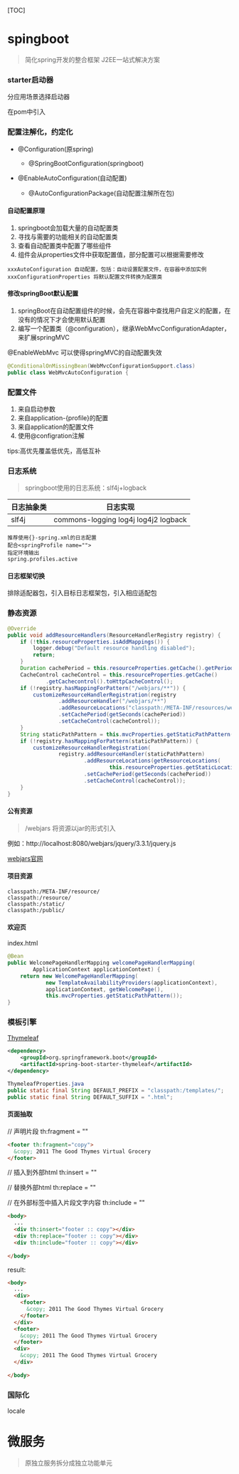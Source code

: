 [TOC]

# spingboot
> 简化spring开发的整合框架
> J2EE一站式解决方案

### starter启动器
分应用场景选择启动器

在pom中引入

### 配置注解化，约定化
- @Configuration(原spring)
  - @SpringBootConfiguration(springboot)

- @EnableAutoConfiguration(自动配置)
  - @AutoConfigurationPackage(自动配置注解所在包)

#### 自动配置原理
1. springboot会加载大量的自动配置类
2. 寻找与需要的功能相关的自动配置类
3. 查看自动配置类中配置了哪些组件
4. 组件会从properties文件中获取配置值，部分配置可以根据需要修改

```
xxxAutoConfiguration 自动配置，包括：自动设置配置文件，在容器中添加实例
xxxConfigurationProperties 将默认配置文件转换为配置类
```

#### 修改springBoot默认配置
1. springBoot在自动配置组件的时候，会先在容器中查找用户自定义的配置，在没有的情况下才会使用默认配置
2. 编写一个配置类（@configuration），继承WebMvcConfigurationAdapter，来扩展springMVC

@EnableWebMvc 可以使得springMVC的自动配置失效

```java 
@ConditionalOnMissingBean(WebMvcConfigurationSupport.class)
public class WebMvcAutoConfiguration {
```

### 配置文件
1. 来自启动参数
2. 来自application-{profile}的配置
3. 来自application的配置文件
4. 使用@configration注解

tips:高优先覆盖低优先，高低互补

### 日志系统
> springboot使用的日志系统：slf4j+logback

日志抽象类 | 日志实现
------------ | -------------
slf4j | commons-logging log4j log4j2 logback

```
推荐使用{}-spring.xml的日志配置
配合<springProfile name="">
指定环境输出
spring.profiles.active
```

#### 日志框架切换
排除适配器包，引入目标日志框架包，引入相应适配包

### 静态资源
``` java
@Override
public void addResourceHandlers(ResourceHandlerRegistry registry) {
    if (!this.resourceProperties.isAddMappings()) {
        logger.debug("Default resource handling disabled");
        return;
    }
    Duration cachePeriod = this.resourceProperties.getCache().getPeriod();
    CacheControl cacheControl = this.resourceProperties.getCache()
            .getCachecontrol().toHttpCacheControl();
    if (!registry.hasMappingForPattern("/webjars/**")) {
        customizeResourceHandlerRegistration(registry
                .addResourceHandler("/webjars/**")
                .addResourceLocations("classpath:/META-INF/resources/webjars/")
                .setCachePeriod(getSeconds(cachePeriod))
                .setCacheControl(cacheControl));
    }
    String staticPathPattern = this.mvcProperties.getStaticPathPattern();
    if (!registry.hasMappingForPattern(staticPathPattern)) {
        customizeResourceHandlerRegistration(
                registry.addResourceHandler(staticPathPattern)
                        .addResourceLocations(getResourceLocations(
                                this.resourceProperties.getStaticLocations()))
                        .setCachePeriod(getSeconds(cachePeriod))
                        .setCacheControl(cacheControl));
    }
}
```

#### 公有资源
> /webjars 将资源以jar的形式引入

例如：http://localhost:8080/webjars/jquery/3.3.1/jquery.js

[webjars官网](https://www.webjars.org/)
    
#### 项目资源
```
classpath:/META-INF/resource/
classpath:/resource/
classpath:/static/
classpath:/public/
```

#### 欢迎页
index.html
``` java
@Bean
public WelcomePageHandlerMapping welcomePageHandlerMapping(
        ApplicationContext applicationContext) {
    return new WelcomePageHandlerMapping(
            new TemplateAvailabilityProviders(applicationContext),
            applicationContext, getWelcomePage(),
            this.mvcProperties.getStaticPathPattern());
}
```

### 模板引擎
[Thymeleaf](https://www.thymeleaf.org/)

``` xml
<dependency>
    <groupId>org.springframework.boot</groupId>
    <artifactId>spring-boot-starter-thymeleaf</artifactId>
</dependency>
```

``` java
ThymeleafProperties.java
public static final String DEFAULT_PREFIX = "classpath:/templates/";
public static final String DEFAULT_SUFFIX = ".html";
```

#### 页面抽取
// 声明片段
th:fragment = ""
```html
<footer th:fragment="copy">
  &copy; 2011 The Good Thymes Virtual Grocery
</footer>
```

// 插入到外部html
th:insert = ""

// 替换外部html
th:replace = ""

// 在外部标签中插入片段文字内容
th:include = ""
```html
<body>
  ...
  <div th:insert="footer :: copy"></div>
  <div th:replace="footer :: copy"></div>
  <div th:include="footer :: copy"></div>
  
</body>
```

result:
```html
<body>
  ...
  <div>
    <footer>
      &copy; 2011 The Good Thymes Virtual Grocery
    </footer>
  </div>
  <footer>
    &copy; 2011 The Good Thymes Virtual Grocery
  </footer>
  <div>
    &copy; 2011 The Good Thymes Virtual Grocery
  </div>
  
</body>
```

### 国际化
locale

# 微服务
> 原独立服务拆分成独立功能单元
